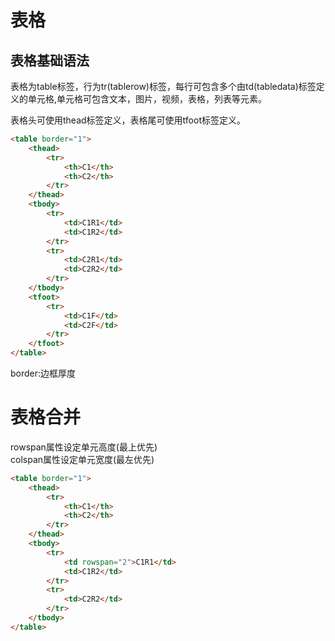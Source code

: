 # 表格

## 表格基础语法

表格为table标签，行为tr(tablerow)标签，每行可包含多个由td(tabledata)标签定义的单元格,单元格可包含文本，图片，视频，表格，列表等元素。

表格头可使用thead标签定义，表格尾可使用tfoot标签定义。
```html
<table border="1"> 
    <thead>
        <tr>
            <th>C1</th>
            <th>C2</th>
        </tr>
    </thead>
    <tbody>
        <tr>
            <td>C1R1</td>
            <td>C1R2</td>
        </tr>
        <tr>
            <td>C2R1</td>
            <td>C2R2</td>
        </tr>
    </tbody>
    <tfoot>
        <tr>
            <td>C1F</td>
            <td>C2F</td>
        </tr>
    </tfoot>
</table>
```    
border:边框厚度

# 表格合并

rowspan属性设定单元高度(最上优先) \
colspan属性设定单元宽度(最左优先)
```html
<table border="1"> 
    <thead>
        <tr>
            <th>C1</th>
            <th>C2</th>
        </tr>
    </thead>
    <tbody>
        <tr>
            <td rowspan="2">C1R1</td>
            <td>C1R2</td>
        </tr>
        <tr>
            <td>C2R2</td>
        </tr>
    </tbody>
</table>
```

